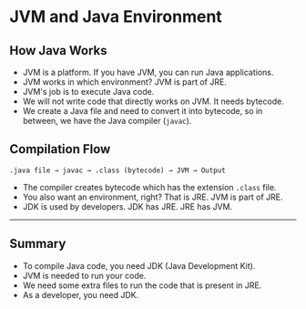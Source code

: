 # JVM and Java Environment

## How Java Works

- JVM is a platform. If you have JVM, you can run Java applications.
- JVM works in which environment? JVM is part of JRE.
- JVM's job is to execute Java code.
- We will not write code that directly works on JVM. It needs bytecode.
- We create a Java file and need to convert it into bytecode, so in between, we have the Java compiler (`javac`).

## Compilation Flow

```plaintext
.java file → javac → .class (bytecode) → JVM → Output
```

- The compiler creates bytecode which has the extension `.class` file.
- You also want an environment, right? That is JRE. JVM is part of JRE.
- JDK is used by developers. JDK has JRE. JRE has JVM.

---

## Summary

- To compile Java code, you need JDK (Java Development Kit).
- JVM is needed to run your code.
- We need some extra files to run the code that is present in JRE.
- As a developer, you need JDK.
